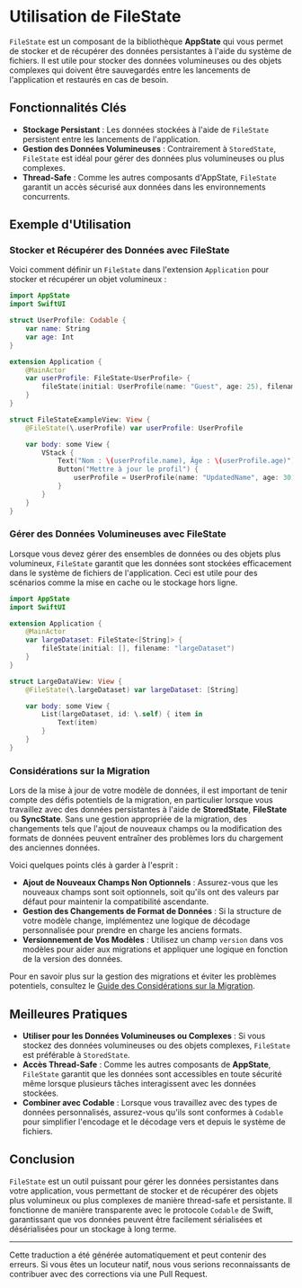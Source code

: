# Utilisation de FileState

`FileState` est un composant de la bibliothèque **AppState** qui vous permet de stocker et de récupérer des données persistantes à l'aide du système de fichiers. Il est utile pour stocker des données volumineuses ou des objets complexes qui doivent être sauvegardés entre les lancements de l'application et restaurés en cas de besoin.

## Fonctionnalités Clés

- **Stockage Persistant** : Les données stockées à l'aide de `FileState` persistent entre les lancements de l'application.
- **Gestion des Données Volumineuses** : Contrairement à `StoredState`, `FileState` est idéal pour gérer des données plus volumineuses ou plus complexes.
- **Thread-Safe** : Comme les autres composants d'AppState, `FileState` garantit un accès sécurisé aux données dans les environnements concurrents.

## Exemple d'Utilisation

### Stocker et Récupérer des Données avec FileState

Voici comment définir un `FileState` dans l'extension `Application` pour stocker et récupérer un objet volumineux :

```swift
import AppState
import SwiftUI

struct UserProfile: Codable {
    var name: String
    var age: Int
}

extension Application {
    @MainActor
    var userProfile: FileState<UserProfile> {
        fileState(initial: UserProfile(name: "Guest", age: 25), filename: "userProfile")
    }
}

struct FileStateExampleView: View {
    @FileState(\.userProfile) var userProfile: UserProfile

    var body: some View {
        VStack {
            Text("Nom : \(userProfile.name), Âge : \(userProfile.age)")
            Button("Mettre à jour le profil") {
                userProfile = UserProfile(name: "UpdatedName", age: 30)
            }
        }
    }
}
```

### Gérer des Données Volumineuses avec FileState

Lorsque vous devez gérer des ensembles de données ou des objets plus volumineux, `FileState` garantit que les données sont stockées efficacement dans le système de fichiers de l'application. Ceci est utile pour des scénarios comme la mise en cache ou le stockage hors ligne.

```swift
import AppState
import SwiftUI

extension Application {
    @MainActor
    var largeDataset: FileState<[String]> {
        fileState(initial: [], filename: "largeDataset")
    }
}

struct LargeDataView: View {
    @FileState(\.largeDataset) var largeDataset: [String]

    var body: some View {
        List(largeDataset, id: \.self) { item in
            Text(item)
        }
    }
}
```

### Considérations sur la Migration

Lors de la mise à jour de votre modèle de données, il est important de tenir compte des défis potentiels de la migration, en particulier lorsque vous travaillez avec des données persistantes à l'aide de **StoredState**, **FileState** ou **SyncState**. Sans une gestion appropriée de la migration, des changements tels que l'ajout de nouveaux champs ou la modification des formats de données peuvent entraîner des problèmes lors du chargement des anciennes données.

Voici quelques points clés à garder à l'esprit :
- **Ajout de Nouveaux Champs Non Optionnels** : Assurez-vous que les nouveaux champs sont soit optionnels, soit qu'ils ont des valeurs par défaut pour maintenir la compatibilité ascendante.
- **Gestion des Changements de Format de Données** : Si la structure de votre modèle change, implémentez une logique de décodage personnalisée pour prendre en charge les anciens formats.
- **Versionnement de Vos Modèles** : Utilisez un champ `version` dans vos modèles pour aider aux migrations et appliquer une logique en fonction de la version des données.

Pour en savoir plus sur la gestion des migrations et éviter les problèmes potentiels, consultez le [Guide des Considérations sur la Migration](migration-considerations.md).


## Meilleures Pratiques

- **Utiliser pour les Données Volumineuses ou Complexes** : Si vous stockez des données volumineuses ou des objets complexes, `FileState` est préférable à `StoredState`.
- **Accès Thread-Safe** : Comme les autres composants de **AppState**, `FileState` garantit que les données sont accessibles en toute sécurité même lorsque plusieurs tâches interagissent avec les données stockées.
- **Combiner avec Codable** : Lorsque vous travaillez avec des types de données personnalisés, assurez-vous qu'ils sont conformes à `Codable` pour simplifier l'encodage et le décodage vers et depuis le système de fichiers.

## Conclusion

`FileState` est un outil puissant pour gérer les données persistantes dans votre application, vous permettant de stocker et de récupérer des objets plus volumineux ou plus complexes de manière thread-safe et persistante. Il fonctionne de manière transparente avec le protocole `Codable` de Swift, garantissant que vos données peuvent être facilement sérialisées et désérialisées pour un stockage à long terme.

---
Cette traduction a été générée automatiquement et peut contenir des erreurs. Si vous êtes un locuteur natif, nous vous serions reconnaissants de contribuer avec des corrections via une Pull Request.
